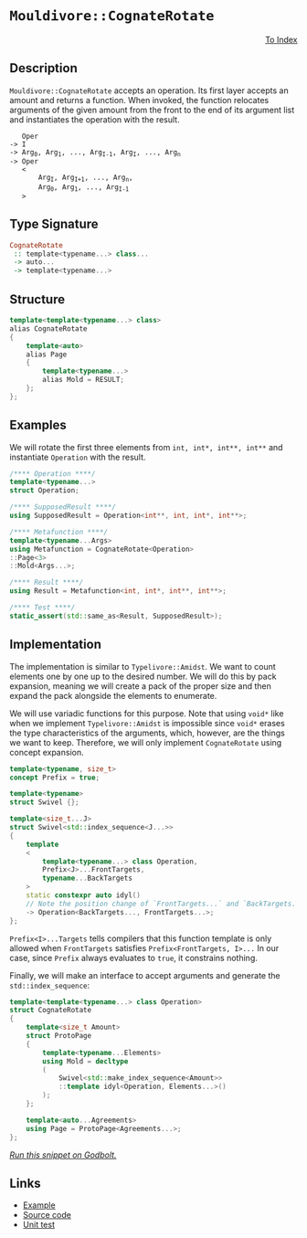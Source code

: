 <!-- Copyright 2024 Feng Mofan
SPDX-License-Identifier: Apache-2.0 -->

# `Mouldivore::CognateRotate`

<p style='text-align: right;'><a href="../../../facilities/metafunctions.md#mouldivore-cognate-rotate">To Index</a></p>

## Description

`Mouldivore::CognateRotate` accepts an operation.
Its first layer accepts an amount and returns a function.
When invoked, the function relocates arguments of the given amount from the front to the end of its argument list and instantiates the operation with the result.

<pre><code>   Oper
-> I
-> Arg<sub>0</sub>, Arg<sub>1</sub>, ..., Arg<sub>I-1</sub>, Arg<sub>I</sub>, ..., Arg<sub>n</sub>
-> Oper
   &lt;
       Arg<sub>I</sub>, Arg<sub>I+1</sub>, ..., Arg<sub>n</sub>,
       Arg<sub>0</sub>, Arg<sub>1</sub>, ..., Arg<sub>I-1</sub>
   &gt;</code></pre>

## Type Signature

```Haskell
CognateRotate
 :: template<typename...> class...
 -> auto...
 -> template<typename...>
```

## Structure

```C++
template<template<typename...> class>
alias CognateRotate
{
    template<auto>
    alias Page
    {
        template<typename...>
        alias Mold = RESULT;
    };
};
```

## Examples

We will rotate the first three elements from `int, int*, int**, int**` and instantiate `Operation` with the result.

```C++
/**** Operation ****/
template<typename...>
struct Operation;

/**** SupposedResult ****/
using SupposedResult = Operation<int**, int, int*, int**>;

/**** Metafunction ****/
template<typename...Args>
using Metafunction = CognateRotate<Operation>
::Page<3>
::Mold<Args...>;

/**** Result ****/
using Result = Metafunction<int, int*, int**, int**>;

/**** Test ****/
static_assert(std::same_as<Result, SupposedResult>);
```

## Implementation

The implementation is similar to `Typelivore::Amidst`.
We want to count elements one by one up to the desired number.
We will do this by pack expansion, meaning we will create a pack of the proper size and then expand the pack alongside the elements to enumerate.

We will use variadic functions for this purpose.
Note that using `void*` like when we implement `Typelivore::Amidst` is impossible since `void*` erases the type characteristics of the arguments, which, however, are the things we want to keep.
Therefore, we will only implement `CognateRotate` using concept expansion.

```C++
template<typename, size_t>
concept Prefix = true;

template<typename>
struct Swivel {};

template<size_t...J>
struct Swivel<std::index_sequence<J...>>
{
    template
    <
        template<typename...> class Operation,
        Prefix<J>...FrontTargets,
        typename...BackTargets
    >
    static constexpr auto idyl()
    // Note the position change of `FrontTargets...` and `BackTargets.`.
    -> Operation<BackTargets..., FrontTargets...>;
};
```

`Prefix<I>...Targets` tells compilers that this function template is only allowed when `FrontTargets` satisfies `Prefix<FrontTargets, I>...`
In our case, since `Prefix` always evaluates to `true`, it constrains nothing.

Finally, we will make an interface to accept arguments and generate the `std::index_sequence`:

```C++
template<template<typename...> class Operation>
struct CognateRotate
{
    template<size_t Amount>
    struct ProtoPage
    {
        template<typename...Elements>
        using Mold = decltype
        (
            Swivel<std::make_index_sequence<Amount>>
            ::template idyl<Operation, Elements...>()
        );
    };

    template<auto...Agreements>
    using Page = ProtoPage<Agreements...>;
};
```

[*Run this snippet on Godbolt.*](https://godbolt.org/#z:OYLghAFBqd5QCxAYwPYBMCmBRdBLAF1QCcAaPECAMzwBtMA7AQwFtMQByARg9KtQYEAysib0QXACx8BBAKoBnTAAUAHpwAMvAFYTStJg1DIApACYAQuYukl9ZATwDKjdAGFUtAK4sGIAKwAzKSuADJ4DJgAcj4ARpjEIADs/qQADqgKhE4MHt6%2BAcEZWY4C4ZExLPGJKbaY9qUMQgRMxAR5Pn5BdQ05za0E5dFxCcmpCi1tHQXdEwNDldVjAJS2qF7EyOwcAPQAVAeHR8cnezsmGgCC%2B4cA1AAimGmujMh4mAq3R%2BdXN6f/xx%2BlwuwLMgQiyG8WFuJkCbi8jlohAAnrDsCDzOCGJCvNDYW5kBN0FgqGiMb8jrdlMRMDRVF9DkCCJgWGkDMz8QRkc9mGxSLcsgAvTAAfQIZKuaGxTwIVJpdJhgXutwIxC8mFhViuIL%2Be1uQgA7ngAG71BkHJkstlMDlwrk81gawLoq4TNUOfVG020GFJKxJe6a8mXZms9lOtxC0UEAB0cYAUhLLm6vB7DSb6viiSAQBEsKoRUoAI7q6X4%2BNxmNk50Yv0g24NlVW8P1xv41uNxuh622tz2xiOyto26QpgKT4AeWexBtOVIHc7ctpeFU5bRlYAYsRZAAVVrATAEBTzq6LrvcgdsSsWJjIADWe%2BIB6PC6TnbmjmQI4EE0wqjSxC3EwCKoLceDoMitAQMsC47DstxRKgzIqggmC3MU2QCCOCCGAetyoFQMIAGwaFuu77oeChDiRQEMOgxEaDe96Ps%2BVEmCRVano2AC0w5Tgks4CPiTEPhRR6VvyZGCCxlFDjWgRasCAZBtqFIAup3w6pSACSYYsowLSNOaZxaRpZlAiC3YtnazY2hG/a8pgcnYCOBjjrc/Ezo0SYph6HjAMwzIAEpIXZtaKZ2VlhXCUZirclwsOsghvo2vmytSSGoMoTAHq%2BdZcWeUW9g5g5xtg9BsIICgpWeXhZEYtwALKePRsLKlgkL9gunYQN1Z6ehmtBZgQ6A5iwTB3qKeZ/oWmAlq8EYJUl4ryS6lz9YuOZFWh4GQfinmCQw/LlfpVXOdBfUNjBCl5YGN2qetXa2b2wFEJWlzADSp0vjWBW3HVETAFSOVoW1cqZdluVwh9X2VeJcbVopJjKfdwJqWZjKmQctzYKorBsmhmnoxjJkPZiEJQqDcJSlsaQ/WtWN6gdRlEyGz32RejnOSCaUedOh0qWj1yUkIXhpMUmDoEFHxeLQsqswDDWi%2BLmSS9LCiy7KYPMzk%2BIRAQBz8vrRuCHsJsG3siPBrqTWHkwVBeNiLOY1c22cpzpUxpcT7Vb9lyK0DjV2w7Ts5Iqyr%2BYFmAhYZEY60Jfs5pDEaBEmObNbQ6D4t7wBUQj8lI8Ttzq5rxlAgHxcy3L4e2y0IcOLrcLG2Bpvm4bLcW1bD02zuHzyy7yaGXgyAimOShtBA2YgAojqj77bgl3L/LKxLUtVyt2DXRYHCrLQnD%2BLwfgcFopCoJwbjWNYArrJsoNgjwpAEJoO%2BrHeASSDGGgABxmGYACcf8uD%2BG/l/LgSQkjSD3hwSQvAWASA0BoUgR8T5nw4LwBQIBEFP2PjvUgcBYAwEQCAdYBA0gInIJQNArI6AJCiI6Tgqgv5EW4kRSQtxgDIC/FIGMZheCS0ICQcCeh%2BCCBEGIdgUgZCCEUCodQODSC6C4KQA0M40icB4Lvfeh9n6n04BOBEZDZQEVuIw5hrD2GcNuNwswtwIAeGofQQCmIuDLF4NgrQqwIBICoWkGhZAKAQB8X4kAwApBmD4HQZkxAMEQFiDo2IERWjInUbwBJzBiDIgnLEbQmAHApNIFQuGE4GC0GSfIrAsQvDADcGIWgGDuC8CwONIw4hyl4BpA3U09ST5/lyQibYD99b1B0UiWIM4MkeCwDo1UeA4ENNIKaYgsRVaPGacAJERhn6rCoAYXOAA1d4Bp%2BJHwfiI4QohxCSLOTItQOjFH6FwigS%2Blh9B4FiBgyAqxUB0xyPU7iRI2qmEsNYMwKDFnEHAh8eAqw7C5MaC4Oi0w/BKLCBEYYVRRhKIwo0JFehsU5AWCMRISjYUNwEP0KYnhOh6FJY0Clgw0WLExbYSY7QqUFBJaywlGLiUwpvlsCQmiOAHyQTo1BJimEsLYRwrhH8bEQFwAIpx99XGPy2asVCTAsCJGgqQN%2BkhAgxj/oECBGhJBmEkCRDQ/giJ/30JwGBpA4GBC4DGIiXAiJfz/qAoi/hJBAONURUV8jUHoMwWqnBnjCFeOIQY8hASgmOLoWwTgrQWDGiSNxJgrlcJWL/jGV1PT8BEAhaNJRZyxGXOkNcpQtz5G6HCSopgaiGlCpFcg3gqD9GkIRPhQipipU5oalwfNhbbH2N8Y4mEYIzCqvcbgmNiaEgUMCagBxoxRxGBHVwRBNA5YJBiXE%2BRaSkn5JPRkrJOS8nzMKQZYppSdEVKqTU2gdT8lNNwq0k%2B%2BAOmOC6To3pyB%2Bn5KGVAk%2BozxnIkmdsE%2BMy5kP0WcspQqzP2Ay2XwXZCgDmYCOTyfJFaLkSOrbIG5ciT4NoeZsoFVgXmjI%2Bbq75jQ/kAqVNRkFYKEilqhZ8nocKcgIvcOy5FIQ6LcqWFizImFchCbxZJxoYnmW0r6Ky3FJL6h8fJVyxlRKaUqZk5y%2BY2meWCrWBsAVLj7XCu0SGzgEqzFsM3UDEdBbP62MVSW6dLq53qtIJq7VlAhWOudfms1KQ/7gMCOay1/rg0oM4GGrB6H8FEJIYYldS7iDJu2Gm8xLAFDGi/MaZz4YJh8OLYIstUjzniIkMR6RtayM6BAMEJtLaNGWfbWKvRcajH9ty/lwrxW7ITHHWuydCRPOBG85GvB3ixt%2BPS/NxxIACvixFEVv%2BIoSsEBFKoVhET93RMoEek%2B56ykPzO5euF%2BTb2CHvWU79mBKnVNqfUh%2BH6Wkwcae0vj/75GAeA/M0DIy3mQeg9MiF8HeCIZWSyVDmyZs7Jylhw5xz8OyErURqrpG7nNco8YZ5Ng6PQtPj8n8nAdjZjY5YUFnbwWQvozC9TZK/AQFcKpkT6AFPEvSHJnIHP8VlCM%2BJ3jLP6Uc6U5pwzFQdMGcpfkYTcw2jc5MwoflEi23WbixwEx/WCu3A2zGbbbnyvKq824nzfnRi6qgUFkA/8YyBECP4YB/qEFO6SJ62Lnb4u2HDfO5Yr8QCSH8EasBSQEFf0kIArgP8zBBqgYELXPu0ERo8UK3h3vdGp4D6sRZWRnCSCAA%3D)

## Links

- [Example](../../../code/facilities/metafunctions/mouldivore/cognate_rotate/implementation.hpp)
- [Source code](../../../../conceptrodon/descend/mouldivore/cognate_rotate.hpp)
- [Unit test](../../../../tests/unit/metafunctions/mouldivore/cognate_rotate.test.hpp)
